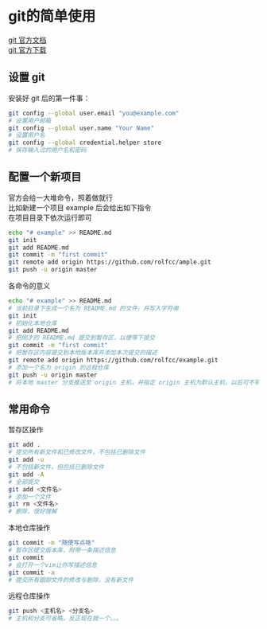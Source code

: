 # git的简单使用

<a href="https://git-scm.com/doc" target="_blank">git 官方文档</a>
<br />
<a href="https://git-scm.com/downloads" target="_blank">git 官方下载</a>

## 设置 git

安装好 git 后的第一件事：

```bash
git config --global user.email "you@example.com"
# 设置用户邮箱
git config --global user.name "Your Name"
# 设置用户名
git config --global credential.helper store
# 保存输入过的用户名和密码
```

## 配置一个新项目

官方会给一大堆命令，照着做就行  
比如新建一个项目 example 后会给出如下指令  
在项目目录下依次运行即可

```bash
echo "# example" >> README.md
git init
git add README.md
git commit -m "first commit"
git remote add origin https://github.com/rolfcc/ample.git
git push -u origin master
```

各命令的意义  

```bash
echo "# example" >> README.md
# 当前目录下生成一个名为 README.md 的文件，并写入字符串
git init
# 初始化本地仓库
git add README.md
# 把刚才的 README.md 提交到暂存区，以便等下提交
git commit -m "first commit"
# 把暂存区内容提交到本地版本库并添加本次提交的描述
git remote add origin https://github.com/rolfcc/example.git
# 添加一个名为 origin 的远程仓库
git push -u origin master
# 将本地 master 分支推送至 origin 主机，并指定 origin 主机为默认主机，以后可不带参数，直接提交
```

## 常用命令

暂存区操作

```bash
git add .
# 提交所有新文件和已修改文件，不包括已删除文件
git add -u
# 不包括新文件，但包括已删除文件
git add -A
# 全部提交
git add <文件名>
# 添加一个文件
git rm <文件名>
# 删除，很好理解
```

本地仓库操作

```bash
git commit -m "随便写点啥"
# 暂存区提交版本库，附带一条描述信息
git commit
# 会打开一个vim让你写描述信息
git commit -a
# 提交所有跟踪文件的修改与删除，没有新文件
```

远程仓库操作

```bash
git push <主机名> <分支名>
# 主机和分支可省略，反正现在就一个。。。
```

